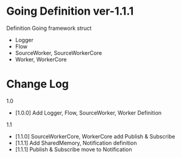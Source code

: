 # Going Definition ver-1.1.1

Definition Going framework struct

- Logger
- Flow
- SourceWorker, SourceWorkerCore
- Worker, WorkerCore

Change Log
=========================
1.0
  - [1.0.0] Add Logger, Flow, SourceWorker, Worker Definition

1.1
  - [1.1.0] SourceWorkerCore, WorkerCore add Publish & Subscribe
  - [1.1.1] Add SharedMemory, Notification definition
  - [1.1.1] Publish & Subscribe move to Notification
